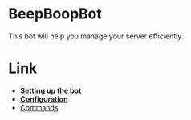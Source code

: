 # BeepBoopBot
 This bot will help you manage your server efficiently.

# Link
* **[Setting up the bot](https://github.com/NeilDevolopment/UltimateCoreBot/wiki/Setup)**
* **[Configuration](https://github.com/NeilDevolopment/UltimateCoreBot/wiki/Configuration)**
* [Commands](https://github.com/NeilDevolopment/UltimateCoreBot/wiki/Commands)
